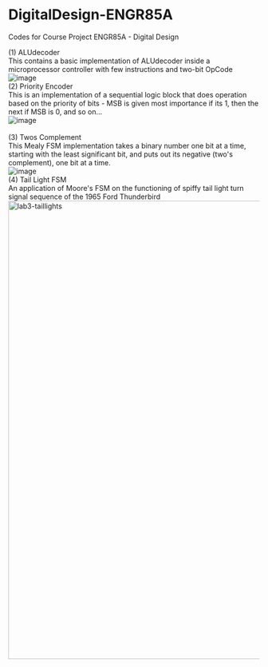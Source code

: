 # DigitalDesign-ENGR85A
Codes for Course Project ENGR85A - Digital Design

(1) ALUdecoder
<br>
    This contains a basic implementation of ALUdecoder inside a microprocessor controller with few instructions and two-bit OpCode 
<br>
![image](https://github.com/DevGunu03/DigitalDesign-ENGR85A/assets/100118659/6a591dfe-cea6-4897-98f0-cdde25432a36)
<br>
(2) Priority Encoder
<br>
    This is an implementation of a sequential logic block that does operation based on the priority of bits - MSB is given most importance if its 1, then the next if MSB is 0, and so on...
<br>
![image](https://github.com/DevGunu03/DigitalDesign-ENGR85A/assets/100118659/30962b5d-3549-47e5-8c61-5529488a3820)
<br>    
(3) Twos Complement
<br>
    This Mealy FSM implementation takes a binary number one bit at a time, starting with the least significant bit, and puts out its negative (two's complement), one bit at a time.
<br>
![image](https://github.com/DevGunu03/DigitalDesign-ENGR85A/assets/100118659/9b42dd7c-1cfb-4496-be20-5db77c446258)
<br>
(4) Tail Light FSM
<br>
    An application of Moore's FSM on the functioning of spiffy tail light turn signal sequence of the 1965 Ford Thunderbird
<br>
<img width="918" alt="lab3-taillights" src="https://github.com/DevGunu03/DigitalDesign-ENGR85A/assets/100118659/b8b3de6b-7f72-4d09-8f44-a54eb7e17439">
